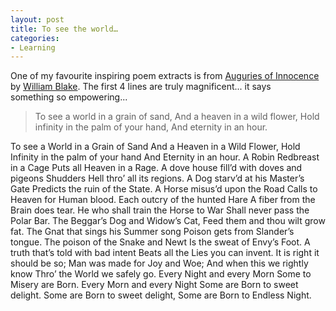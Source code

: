 ```yaml
---
layout: post
title: To see the world…
categories:
- Learning
---
```



One of my favourite inspiring poem extracts is from [Auguries of Innocence ](http://www.artofeurope.com/blake/bla3.htm)by [William Blake](http://en.wikipedia.org/wiki/William_Blake). The first 4 lines are truly magnificent... it says something so empowering...

> To see a world in a grain of sand, And a heaven in a wild flower, Hold infinity in the palm of your hand, And eternity in an hour.

To see a World in a Grain of Sand And a Heaven in a Wild Flower,
Hold Infinity in the palm of your hand And Eternity in an hour.
A Robin Redbreast in a Cage Puts all Heaven in a Rage.
A dove house fill’d with doves and pigeons Shudders Hell thro’ all its regions.
A Dog starv’d at his Master’s Gate Predicts the ruin of the State.
A Horse misus’d upon the Road Calls to Heaven for Human blood.
Each outcry of the hunted Hare A fiber from the Brain does tear.
He who shall train the Horse to War Shall never pass the Polar Bar.
The Beggar’s Dog and Widow’s Cat,
Feed them and thou wilt grow fat.
The Gnat that sings his Summer song Poison gets from Slander’s tongue.
The poison of the Snake and Newt Is the sweat of Envy’s Foot.
A truth that’s told with bad intent Beats all the Lies you can invent.
It is right it should be so; Man was made for Joy and Woe; And when this we rightly know Thro’ the World we safely go.
Every Night and every Morn Some to Misery are Born.
Every Morn and every Night Some are Born to sweet delight.
Some are Born to sweet delight,
Some are Born to Endless Night.
